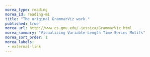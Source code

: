 ```yaml
---
morea_type: reading
morea_id: reading-m1
title: "The original GrammarViz work."
published: true
morea_url: http://www.cs.gmu.edu/~jessica/GrammarViz.html
morea_summary: "Visualizing Variable-Length Time Series Motifs"
morea_sort_order: 1
morea_labels:
 - external-link
---
```

